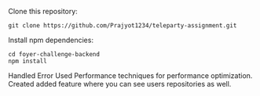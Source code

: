 Clone this repository:

```
git clone https://github.com/Prajyot1234/teleparty-assignment.git
```

Install npm dependencies:

```
cd foyer-challenge-backend
npm install
```


Handled Error
Used Performance techniques for performance optimization.
Created added feature where you can see users repositories as well.
